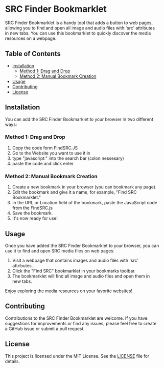 # SRC Finder Bookmarklet

SRC Finder Bookmarklet is a handy tool that adds a button to web pages, allowing you to find and open all image and audio files with 'src' attributes in new tabs. You can use this bookmarklet to quickly discover the media resources on a webpage.

## Table of Contents

- [Installation](#installation)
  - [Method 1: Drag and Drop](#method-1-drag-and-drop)
  - [Method 2: Manual Bookmark Creation](#method-2-manual-bookmark-creation)
- [Usage](#usage)
- [Contributing](#contributing)
- [License](#license)

## Installation

You can add the SRC Finder Bookmarklet to your browser in two different ways:

### Method 1: Drag and Drop

1. Copy the code form FindSRC.JS 
2. Go to the Website you want to use it in
3. type "javascript:" into the search bar (colon nessesary)
4. paste the code and click enter

### Method 2: Manual Bookmark Creation

1. Create a new bookmark in your browser (you can bookmark any page).
2. Edit the bookmark and give it a name, for example, "Find SRC Bookmarklet."
3. In the URL or Location field of the bookmark, paste the JavaScript code from the FindSRC.js
4. Save the bookmark.
5. It's now ready for use!

## Usage

Once you have added the SRC Finder Bookmarklet to your browser, you can use it to find and open SRC media files on web pages:

1. Visit a webpage that contains images and audio files with 'src' attributes.
2. Click the "Find SRC" bookmarklet in your bookmarks toolbar.
3. The bookmarklet will find all image and audio files and open them in new tabs.

Enjoy exploring the media resources on your favorite websites!

## Contributing

Contributions to the SRC Finder Bookmarklet are welcome. If you have suggestions for improvements or find any issues, please feel free to create a GitHub issue or submit a pull request.

## License

This project is licensed under the MIT License. See the [LICENSE](LICENSE) file for details.

